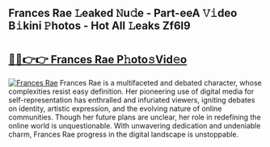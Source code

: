 ## Frances Rae 𝙻eaked 𝙽u𝚍e - Part-eeA 𝚅𝚒deo B𝚒kini 𝙿hotos - Hot All 𝙻eaks Zf6l9

# <h2><a href="http://ld0n6h.urlbe.top/?page=Frances+Rae">🔗🔗👉👉 Frances Rae P𝚑oto𝚜Vid𝚎o</a></h2>

[![Frances Rae](https://i.imgur.com/eBuTRDB.gif)](http://ld0n6h.urlbe.top/?page=Frances+Rae)
Frances Rae is a multifaceted and debated character, whose complexities resist easy definition. Her pioneering use of digital media for self-representation has enthralled and infuriated viewers, igniting debates on identity, artistic expression, and the evolving nature of online communities. Though her future plans are unclear, her role in redefining the online world is unquestionable. With unwavering dedication and undeniable charm, Frances Rae progress in the digital landscape is unstoppable.
